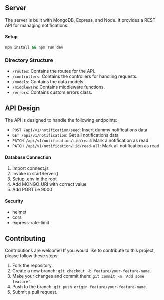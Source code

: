 ## Server

The server is built with MongoDB, Express, and Node. It provides a REST API for managing notifications.

#### Setup

```bash
npm install && npm run dev
```

### Directory Structure

- `/routes`: Contains the routes for the API.
- `/controllers`: Contains the controllers for handling requests.
- `/models`: Contains the data models.
- `/middleware`: Contains middleware functions.
- `/errors`: Contains custom errors class.

## API Design

The API is designed to handle the following endpoints:

- `POST /api/v1/notification/seed`: Insert dummy notifications data
- `GET /api/v1/notification`: Get all notifications data
- `PATCH /api/v1/notification/:id/read`: Mark a notification as read
- `PATCH /api/v1/notification/:id/read-all`: Mark all notification as read

#### Database Connection

1. Import connect.js
2. Invoke in startServer()
3. Setup .env in the root
4. Add MONGO_URI with correct value
5. Add PORT i.e 9000

#### Security

- helmet
- cors
- express-rate-limit

## Contributing

Contributions are welcome! If you would like to contribute to this project, please follow these steps:

1. Fork the repository.
2. Create a new branch: `git checkout -b feature/your-feature-name`.
3. Make your changes and commit them: `git commit -m 'Add some feature'`.
4. Push to the branch: `git push origin feature/your-feature-name`.
5. Submit a pull request.
